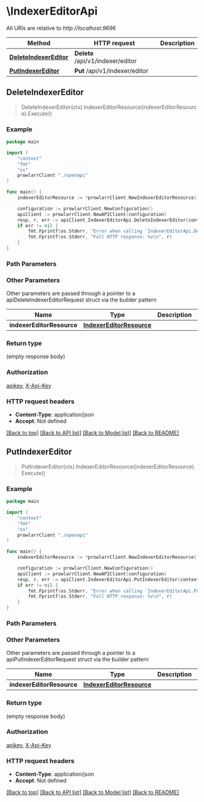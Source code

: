 # \IndexerEditorApi

All URIs are relative to *http://localhost:9696*

Method | HTTP request | Description
------------- | ------------- | -------------
[**DeleteIndexerEditor**](IndexerEditorApi.md#DeleteIndexerEditor) | **Delete** /api/v1/indexer/editor | 
[**PutIndexerEditor**](IndexerEditorApi.md#PutIndexerEditor) | **Put** /api/v1/indexer/editor | 



## DeleteIndexerEditor

> DeleteIndexerEditor(ctx).IndexerEditorResource(indexerEditorResource).Execute()



### Example

```go
package main

import (
    "context"
    "fmt"
    "os"
    prowlarrClient "./openapi"
)

func main() {
    indexerEditorResource := *prowlarrClient.NewIndexerEditorResource() // IndexerEditorResource |  (optional)

    configuration := prowlarrClient.NewConfiguration()
    apiClient := prowlarrClient.NewAPIClient(configuration)
    resp, r, err := apiClient.IndexerEditorApi.DeleteIndexerEditor(context.Background()).IndexerEditorResource(indexerEditorResource).Execute()
    if err != nil {
        fmt.Fprintf(os.Stderr, "Error when calling `IndexerEditorApi.DeleteIndexerEditor``: %v\n", err)
        fmt.Fprintf(os.Stderr, "Full HTTP response: %v\n", r)
    }
}
```

### Path Parameters



### Other Parameters

Other parameters are passed through a pointer to a apiDeleteIndexerEditorRequest struct via the builder pattern


Name | Type | Description  | Notes
------------- | ------------- | ------------- | -------------
 **indexerEditorResource** | [**IndexerEditorResource**](IndexerEditorResource.md) |  | 

### Return type

 (empty response body)

### Authorization

[apikey](../README.md#apikey), [X-Api-Key](../README.md#X-Api-Key)

### HTTP request headers

- **Content-Type**: application/json
- **Accept**: Not defined

[[Back to top]](#) [[Back to API list]](../README.md#documentation-for-api-endpoints)
[[Back to Model list]](../README.md#documentation-for-models)
[[Back to README]](../README.md)


## PutIndexerEditor

> PutIndexerEditor(ctx).IndexerEditorResource(indexerEditorResource).Execute()



### Example

```go
package main

import (
    "context"
    "fmt"
    "os"
    prowlarrClient "./openapi"
)

func main() {
    indexerEditorResource := *prowlarrClient.NewIndexerEditorResource() // IndexerEditorResource |  (optional)

    configuration := prowlarrClient.NewConfiguration()
    apiClient := prowlarrClient.NewAPIClient(configuration)
    resp, r, err := apiClient.IndexerEditorApi.PutIndexerEditor(context.Background()).IndexerEditorResource(indexerEditorResource).Execute()
    if err != nil {
        fmt.Fprintf(os.Stderr, "Error when calling `IndexerEditorApi.PutIndexerEditor``: %v\n", err)
        fmt.Fprintf(os.Stderr, "Full HTTP response: %v\n", r)
    }
}
```

### Path Parameters



### Other Parameters

Other parameters are passed through a pointer to a apiPutIndexerEditorRequest struct via the builder pattern


Name | Type | Description  | Notes
------------- | ------------- | ------------- | -------------
 **indexerEditorResource** | [**IndexerEditorResource**](IndexerEditorResource.md) |  | 

### Return type

 (empty response body)

### Authorization

[apikey](../README.md#apikey), [X-Api-Key](../README.md#X-Api-Key)

### HTTP request headers

- **Content-Type**: application/json
- **Accept**: Not defined

[[Back to top]](#) [[Back to API list]](../README.md#documentation-for-api-endpoints)
[[Back to Model list]](../README.md#documentation-for-models)
[[Back to README]](../README.md)

